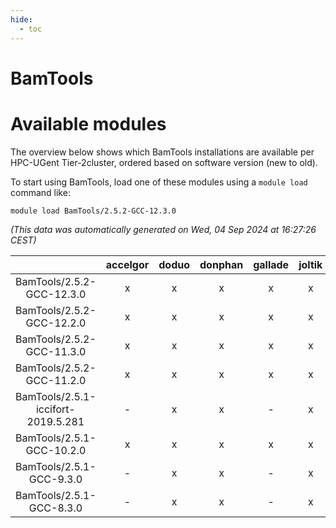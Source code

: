 ```yaml
---
hide:
  - toc
---
```


BamTools
========

# Available modules


The overview below shows which BamTools installations are available per HPC-UGent Tier-2cluster, ordered based on software version (new to old).

To start using BamTools, load one of these modules using a `module load` command like:

```shell
module load BamTools/2.5.2-GCC-12.3.0
```

*(This data was automatically generated on Wed, 04 Sep 2024 at 16:27:26 CEST)*  

| |accelgor|doduo|donphan|gallade|joltik|shinx|skitty|
| :---: | :---: | :---: | :---: | :---: | :---: | :---: | :---: |
|BamTools/2.5.2-GCC-12.3.0|x|x|x|x|x|x|x|
|BamTools/2.5.2-GCC-12.2.0|x|x|x|x|x|-|x|
|BamTools/2.5.2-GCC-11.3.0|x|x|x|x|x|x|x|
|BamTools/2.5.2-GCC-11.2.0|x|x|x|x|x|-|x|
|BamTools/2.5.1-iccifort-2019.5.281|-|x|x|-|x|-|x|
|BamTools/2.5.1-GCC-10.2.0|x|x|x|x|x|-|x|
|BamTools/2.5.1-GCC-9.3.0|-|x|x|-|x|-|x|
|BamTools/2.5.1-GCC-8.3.0|-|x|x|-|x|-|x|
